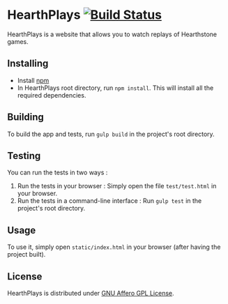 # HearthPlays [![Build Status](https://magnum.travis-ci.com/Protectator/HearthPlays.svg?token=sQpTnAk4qPzgpu27YfLd&branch=master)](https://magnum.travis-ci.com/Protectator/HearthPlays)

HearthPlays is a website that allows you to watch replays of Hearthstone games.

## Installing
* Install [npm](https://www.npmjs.com)
* In HearthPlays root directory, run `npm install`. This will install all the required dependencies.

## Building
To build the app and tests, run `gulp build` in the project's root directory.

## Testing
You can run the tests in two ways :
1. Run the tests in your browser : Simply open the file `test/test.html` in your browser.
2. Run the tests in a command-line interface : Run `gulp test` in the project's root directory.

## Usage
To use it, simply open `static/index.html` in your browser (after having the project built).

## License
HearthPlays is distributed under [GNU Affero GPL License](http://www.gnu.org/licenses/agpl-3.0.en.html).

